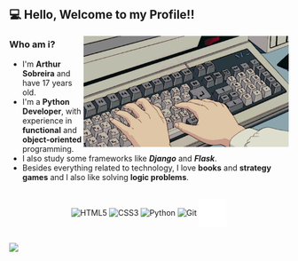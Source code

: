 ## 💻 Hello, Welcome to my Profile!!

<img src=pragramming.gif height=200 align=right>

### Who am i?
  * I'm **Arthur Sobreira** and have 17 years old. 
  * I'm a **Python Developer**, with experience in **functional** and **object-oriented** programming. 
  * I also study some frameworks like ***Django*** and ***Flask***. 
  * Besides everything related to technology, I love **books** and **strategy games** and I also like solving **logic problems**.

<div align="center" style="display: inline_block"><br>
  <img align="center" alt="HTML5" height=50
       src="https://cdn.jsdelivr.net/gh/devicons/devicon/icons/html5/html5-original.svg">
  <img align="center" alt="CSS3" height=50
       src="https://cdn.jsdelivr.net/gh/devicons/devicon/icons/css3/css3-original.svg">
  <img align="center" alt="Python" height=60 
       src="https://cdn.jsdelivr.net/gh/devicons/devicon/icons/python/python-original.svg">
  <img align="center" alt="Git" height=50 
       src="https://cdn.jsdelivr.net/gh/devicons/devicon/icons/git/git-original.svg">
  <img align="center" alt="GitHub" height=50
       src=github-icon.png>      
</div>

##

<div align="left">
  <a href="https://github.com/ArthurSobreira">
  <img height="190" src="https://github-readme-stats.vercel.app/api?username=ArthurSobreira&show_icons=true&theme=apprentice&include_all_commits=true&count_private=true">
</div>


